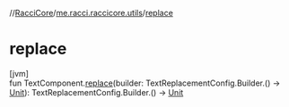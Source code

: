 //[RacciCore](../../index.md)/[me.racci.raccicore.utils](index.md)/[replace](replace.md)

# replace

[jvm]\
fun TextComponent.[replace](replace.md)(builder: TextReplacementConfig.Builder.() -&gt; [Unit](https://kotlinlang.org/api/latest/jvm/stdlib/kotlin/-unit/index.html)): TextReplacementConfig.Builder.() -&gt; [Unit](https://kotlinlang.org/api/latest/jvm/stdlib/kotlin/-unit/index.html)
